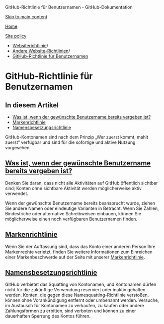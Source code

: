 GitHub-Richtlinie für Benutzernamen - GitHub-Dokumentation

[Skip to main content](#main-content)

[Home](/de)

[Site policy](/de/site-policy)

* [Websiterichtlinie](/de/site-policy)/
* [Andere Website-Richtlinien](/de/site-policy/other-site-policies)/
* [GitHub-Richtlinie für Benutzernamen](/de/site-policy/other-site-policies/github-username-policy)

GitHub-Richtlinie für Benutzernamen
==========

In diesem Artikel
----------

* [Was ist, wenn der gewünschte Benutzername bereits vergeben ist?](#what-if-the-username-i-want-is-already-taken)
* [Markenrichtlinie](#trademark-policy)
* [Namensbesetzungsrichtlinie](#name-squatting-policy)

GitHub-Kontonamen sind nach dem Prinzip „Wer zuerst kommt, mahlt zuerst“ verfügbar und sind für die sofortige und aktive Nutzung vorgesehen.

[Was ist, wenn der gewünschte Benutzername bereits vergeben ist?](#what-if-the-username-i-want-is-already-taken)
----------

Denken Sie daran, dass nicht alle Aktivitäten auf GitHub öffentlich sichtbar sind; Konten ohne sichtbare Aktivität werden möglicherweise aktiv verwendet.

Wenn der gewünschte Benutzername bereits beansprucht wurde, ziehen Sie andere Namen oder eindeutige Varianten in Betracht. Wenn Sie Zahlen, Bindestriche oder alternative Schreibweisen einbauen, können Sie möglicherweise einen noch verfügbaren Benutzernamen finden.

[Markenrichtlinie](#trademark-policy)
----------

Wenn Sie der Auffassung sind, dass das Konto einer anderen Person Ihre Markenrechte verletzt, finden Sie weitere Informationen zum Einreichen einer Markenbeschwerde auf der Seite mit unserer [Markenrichtlinie](/de/site-policy/content-removal-policies/github-trademark-policy).

[Namensbesetzungsrichtlinie](#name-squatting-policy)
----------

GitHub verbietet das Squatting von Kontonamen, und Kontonamen dürfen nicht für die zukünftige Verwendung reserviert oder inaktiv gehalten werden. Konten, die gegen diese Namesquatting-Richtlinie verstoßen, können ohne Vorankündigung entfernt oder umbenannt werden. Versuche, im Austausch für Kontonamen zu verkaufen, zu kaufen oder andere Zahlungsformen zu erbitten, sind verboten und können zu einer dauerhaften Sperrung des Kontos führen.
